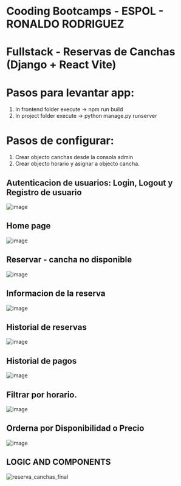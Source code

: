 # Cooding Bootcamps - ESPOL - RONALDO RODRIGUEZ

# Fullstack - Reservas de Canchas (Django + React Vite)

# Pasos para levantar app:

1. In frontend folder execute -> npm run build
2. In project folder execute -> python manage.py runserver

# Pasos de configurar:

1. Crear objecto canchas desde la consola admin
2. Crear objecto horario y asignar a objecto cancha.

## Autenticacion de usuarios: Login, Logout y Registro de usuario

![image](https://github.com/clerodri/reserva-canchas/assets/72469484/b9fe06fd-c758-4b39-b099-6d2f077eb2e2)

## Home page

![image](https://github.com/clerodri/reserva-canchas/assets/72469484/0e6e3cb6-e142-430b-b473-41b696a02950)

## Reservar - cancha no disponible

![image](https://github.com/clerodri/reserva-canchas/assets/72469484/9c68e187-052b-480b-930a-63ca24cdc336)

## Informacion de la reserva

![image](https://github.com/clerodri/reserva-canchas/assets/72469484/56dd5349-2a96-4448-9666-999be0518d32)

## Historial de reservas

![image](https://github.com/clerodri/reserva-canchas/assets/72469484/15290e4a-64ea-48ed-91c1-d91346667ed8)

## Historial de pagos

![image](https://github.com/clerodri/reserva-canchas/assets/72469484/3c4ec20f-bb27-4db7-bce8-3469c3338199)

## Filtrar por horario.

![image](https://github.com/clerodri/reserva-canchas/assets/72469484/09a48645-f0c4-43fd-9afe-5b861625be71)

## Orderna por Disponibilidad o Precio

![image](https://github.com/clerodri/reserva-canchas/assets/72469484/6014e310-e31a-4a8d-8525-456185e9fd3e)

## LOGIC AND COMPONENTS

![reserva_canchas_final](https://github.com/user-attachments/assets/7b442d61-3063-452e-8905-440cffe2de70)
